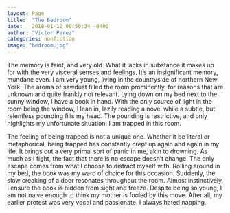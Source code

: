 ```yaml
---
layout: Page
title:  "The Bedroom"
date:   2018-01-12 00:50:34 -0400
author: "Victor Perez"
categories: nonfiction
image: "bedroom.jpg"
---
```


The memory is faint, and very old. What it lacks in substance it makes up for with the very visceral senses and feelings. It’s an insignificant memory, mundane even. I am very young, living in the countryside of northern New York. The aroma of sawdust filled the room prominently, for reasons that are unknown and quite frankly not relevant. Lying down on my bed next to the sunny window, I have a book in hand. With the only source of light in the room being the window, I lean in, lazily reading a novel while a subtle, but relentless pounding fills my head. The pounding is restrictive, and only highlights my unfortunate situation: I am trapped in this room.

The feeling of being trapped is not a unique one. Whether it be literal or metaphorical, being trapped has constantly crept up again and again in my life. It brings out a very primal sort of panic in me, akin to drowning. As much as I fight, the fact that there is no escape doesn’t change. The only escape comes from what I choose to distract myself with. Rolling around in my bed, the book was my ward of choice for this occasion. Suddenly, the slow creaking of a door resonates throughout the room. Almost instinctively, I ensure the book is hidden from sight and freeze. Despite being so young, I am not naive enough to think my mother is fooled by this move. After all, my earlier protest was very vocal and passionate. I always hated napping.
